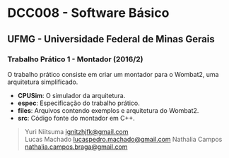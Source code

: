 # DCC008 - Software Básico
## UFMG - Universidade Federal de Minas Gerais

### Trabalho Prático 1 - Montador (2016/2)

O trabalho prático consiste em criar um montador para o Wombat2, uma arquitetura simplificado.  

- **CPUSim**: O simulador da arquitetura.
- **espec**: Especificação do trabalho prático.
- **files**: Arquivos contendo exemplos e arquitetura do Wombat2.
- **src**: Código fonte do montador em C++.

> Yuri Niitsuma   <ignitzhjfk@gmail.com>  
> Lucas Machado   <lucaspedro.machado@gmail.com>
> Nathalia Campos <nathalia.campos.braga@gmail.com>
